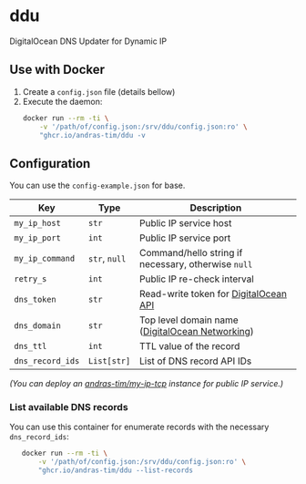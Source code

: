 # ddu
DigitalOcean DNS Updater for Dynamic IP


## Use with Docker
1. Create a `config.json` file (details bellow)
1. Execute the daemon:
    ``` sh
    docker run --rm -ti \
        -v '/path/of/config.json:/srv/ddu/config.json:ro' \
        "ghcr.io/andras-tim/ddu -v
    ```


## Configuration
You can use the `config-example.json` for base.

| Key              | Type          | Description                                                                                           |
|------------------|---------------|-------------------------------------------------------------------------------------------------------|
| `my_ip_host`     | `str`         | Public IP service host                                                                                |
| `my_ip_port`     | `int`         | Public IP service port                                                                                |
| `my_ip_command`  | `str`, `null` | Command/hello string if necessary, otherwise `null`                                                   |
| `retry_s`        | `int`         | Public IP re-check interval                                                                           |
| `dns_token`      | `str`         | Read-write token for [DigitalOcean API](https://cloud.digitalocean.com/account/api/tokens)            |
| `dns_domain`     | `str`         | Top level domain name ([DigitalOcean Networking](https://cloud.digitalocean.com/networking/domains/)) |
| `dns_ttl`        | `int`         | TTL value of the record                                                                               |
| `dns_record_ids` | `List[str]`   | List of DNS record API IDs                                                                            |


*(You can deploy an [andras-tim/my-ip-tcp](https://github.com/andras-tim/my-ip-tcp) instance for public IP service.)*


### List available DNS records
You can use this container for enumerate records with the necessary `dns_record_ids`:
``` sh
   docker run --rm -ti \
       -v '/path/of/config.json:/srv/ddu/config.json:ro' \
       "ghcr.io/andras-tim/ddu --list-records
```
